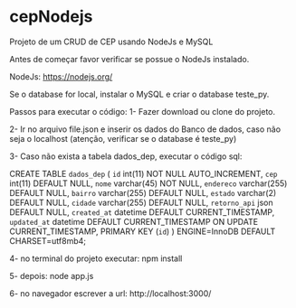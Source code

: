 # cepNodejs
Projeto de um CRUD de CEP usando NodeJs e MySQL

Antes de começar favor verificar se possue o NodeJs instalado.

  NodeJs: https://nodejs.org/
  
Se o database for local, instalar o MySQL e criar o database teste_py.

Passos para executar o código:
1- Fazer download ou clone do projeto.

2- Ir no arquivo file.json e inserir os dados do Banco de dados, caso não seja o localhost (atenção, verificar se o database é teste_py)

3- Caso não exista a tabela dados_dep, executar o código sql:

  CREATE TABLE `dados_dep` (
`id` int(11) NOT NULL AUTO_INCREMENT,
`cep` int(11) DEFAULT NULL,
`nome` varchar(45) NOT NULL,
`endereco` varchar(255) DEFAULT NULL,
`bairro` varchar(255) DEFAULT NULL,
`estado` varchar(2) DEFAULT NULL,
`cidade` varchar(255) DEFAULT NULL,
`retorno_api` json DEFAULT NULL,
`created_at` datetime DEFAULT CURRENT_TIMESTAMP,
`updated_at` datetime DEFAULT CURRENT_TIMESTAMP ON UPDATE
CURRENT_TIMESTAMP,
PRIMARY KEY (`id`)
) ENGINE=InnoDB DEFAULT CHARSET=utf8mb4;

4- no terminal do projeto executar: npm install

5- depois: node app.js

6- no navegador escrever a url: http://localhost:3000/
